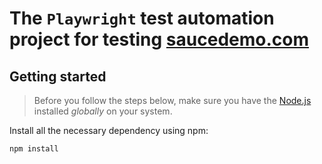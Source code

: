 # The `Playwright` test automation project for testing [saucedemo.com](<https://www.saucedemo.com/>)
## Getting started

> Before you follow the steps below, make sure you have the
[Node.js](https://nodejs.org/en/download/) installed _globally_ on your system.

Install all the necessary dependency using npm:

```
npm install
```